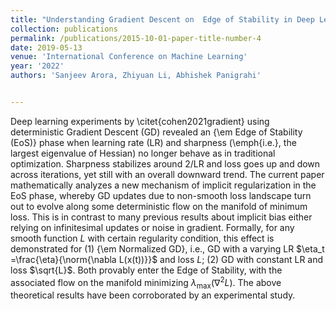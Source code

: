 ```yaml
---
title: "Understanding Gradient Descent on  Edge of Stability in Deep Learning"
collection: publications
permalink: /publications/2015-10-01-paper-title-number-4
date: 2019-05-13
venue: 'International Conference on Machine Learning'
year: '2022'
authors: 'Sanjeev Arora, Zhiyuan Li, Abhishek Panigrahi'


---
```

Deep learning experiments by \citet{cohen2021gradient} using deterministic Gradient Descent (GD) revealed an {\em Edge of Stability (EoS)} phase when learning rate (LR) and sharpness (\emph{i.e.}, the largest eigenvalue of Hessian) no longer behave as in traditional optimization. Sharpness stabilizes around $2/$LR and loss goes up and down  across iterations, yet still with an overall downward trend. The current paper mathematically analyzes a new mechanism of implicit regularization in the EoS phase, whereby GD updates due to non-smooth loss landscape  turn out to evolve along some deterministic flow on the manifold of minimum loss. This is in contrast to many previous results about implicit bias either relying on infinitesimal updates or noise in gradient. Formally, for any smooth function $L$ with certain regularity condition, this effect is demonstrated for (1) {\em Normalized GD}, i.e., GD  with a varying 
   LR $\eta_t =\frac{\eta}{\norm{\nabla L(x(t))}}$ and loss $L$;  (2) GD with constant LR and loss $\sqrt{L}$.  Both provably enter the Edge of Stability, with the associated flow on the manifold minimizing $\lambda_{\max}(\nabla^2 L)$. The above theoretical results have been corroborated by an experimental study.
   
